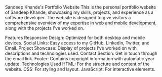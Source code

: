Sandeep Khande's Portfolio Website
This is the personal portfolio website of Sandeep Khande, showcasing my skills, projects, and experience as a software developer. The website is designed to give visitors a comprehensive overview of my expertise in web and mobile development, along with the projects I've worked on.

Features
Responsive Design: Optimized for both desktop and mobile devices.
Social Links: Easy access to my GitHub, LinkedIn, Twitter, and Email.
Project Showcase: Display of projects I’ve worked on with descriptions and technologies used.
Contact Section: Get in touch through the email link.
Footer: Contains copyright information with automatic year update.
Technologies Used
HTML: For the structure and content of the website.
CSS: For styling and layout.
JavaScript: For interactive elements.
